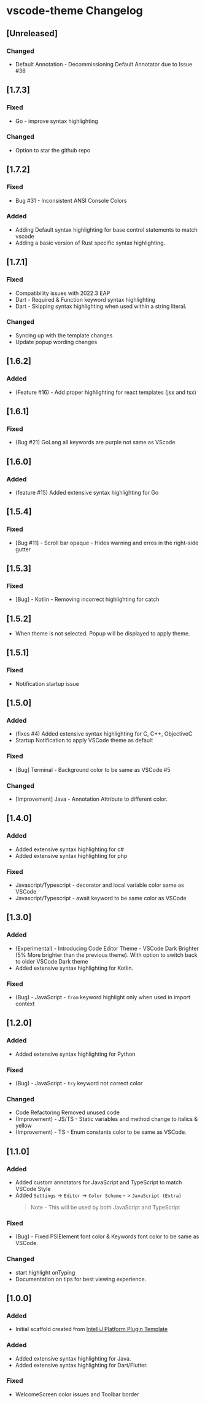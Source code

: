 <!-- Keep a Changelog guide -> https://keepachangelog.com -->

# vscode-theme Changelog

## [Unreleased]
### Changed
- Default Annotation - Decommissioning Default Annotator due to Issue #38

## [1.7.3]
### Fixed
- Go - improve syntax highlighting

### Changed
- Option to star the github repo

## [1.7.2]
### Fixed
- Bug #31 - Inconsistent ANSI Console Colors 

### Added
- Adding Default syntax highlighting for base control statements to match vscode
- Adding a basic version of Rust specific syntax highlighting.

## [1.7.1]
### Fixed
- Compatibility issues with 2022.3 EAP
- Dart - Required & Function keyword syntax highlighting
- Dart - Skipping syntax highlighting when used within a string literal.

### Changed
- Syncing up with the template changes
- Update popup wording changes

## [1.6.2]
### Added
- (Feature #16) - Add proper highlighting for react templates (jsx and tsx)

## [1.6.1]
### Fixed
- (Bug #21) GoLang all keywords are purple not same as VScode

## [1.6.0]
### Added
- (feature #15) Added extensive syntax highlighting for Go

## [1.5.4]
### Fixed
- [Bug #11] - Scroll bar opaque - Hides warning and erros in the right-side gutter

## [1.5.3]
### Fixed
- [Bug] - Kotlin - Removing incorrect highlighting for catch

## [1.5.2]
- When theme is not selected. Popup will be displayed to apply theme.

## [1.5.1]
### Fixed
- Notification startup issue

## [1.5.0]
### Added
- (fixes #4) Added extensive syntax highlighting for C, C++, ObjectiveC
- Startup Notification to apply VSCode theme as default

### Fixed
- [Bug] Terminal - Background color to be same as VSCode #5

### Changed
- [Improvement] Java - Annotation Attribute to different color.

## [1.4.0]
### Added
- Added extensive syntax highlighting for c#
- Added extensive syntax highlighting for php

### Fixed
- Javascript/Typescript - decorator and local variable color same as VSCode
- Javascript/Typescript - await keyword to be same color as VSCode

## [1.3.0]
### Added
- (Experimental) - Introducing Code Editor Theme - VSCode Dark Brighter (5% More brighter than the previous theme).
  With option to switch back to older VSCode Dark theme
- Added extensive syntax highlighting for Kotlin.

### Fixed
- (Bug) - JavaScript - `from` keyword highlight only when used in import context

## [1.2.0]
### Added
- Added extensive syntax highlighting for Python

### Fixed
- (Bug) - JavaScript - `try` keyword not correct color

### Changed
- Code Refactoring Removed unused code
- (Improvement) - JS/TS - Static variables and method change to italics & yellow 
- (Improvement) - TS - Enum constants color to be same as VSCode.

## [1.1.0]
### Added
- Added custom annotators for JavaScript and TypeScript to match VSCode Style
- Added `Settings` -> `Editor` -> `Color Scheme` - > `JavaScript (Extra)`
  > Note - This will be used by both JavaScript and TypeScript

### Fixed
- (Bug) - Fixed PSIElement font color & Keywords font color to be same as VSCode.

### Changed
- start highlight onTyping
- Documentation on tips for best viewing experience.

## [1.0.0]
### Added
- Initial scaffold created from [IntelliJ Platform Plugin Template](https://github.com/JetBrains/intellij-platform-plugin-template)

### Added
- Added extensive syntax highlighting for Java.
- Added extensive syntax highlighting for Dart/Flutter.

### Fixed
- WelcomeScreen color issues and Toolbar border
